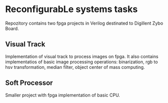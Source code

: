 # ReconfigurabLe systems tasks
Repozitory contains two fpga projects in Verilog destinated to Digillent Zybo Board.
## Visual Track
Implementation of visual track to process images on fpga. It also contains implementatios of basic image processing operations: binarization, rgb to hsv transformation, median filter, object center of mass computing.
## Soft Processor
Smaller project with fpga implementation of basic CPU.
